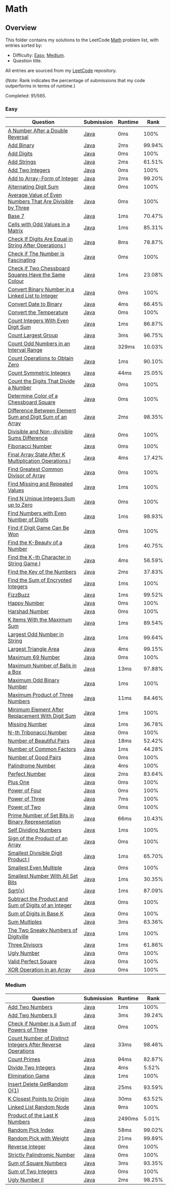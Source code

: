 # Math

## Overview
This folder contains my solutions to the LeetCode [Math](https://leetcode.com/problem-list/math/) problem list,
with entries sorted by:
- Difficulty: [Easy](#easy), [Medium](#medium).
- Question title.

All entries are sourced from my [LeetCode](https://github.com/shumarb/leetcode) repository.

(*Note*: Rank indicates the percentage of submissions that my code outperforms in terms of runtime.)

Completed: 91/565.

### Easy
| Question                                                                                                                                                          | Submission                                                                                                                   | Runtime | Rank   |
|-------------------------------------------------------------------------------------------------------------------------------------------------------------------|------------------------------------------------------------------------------------------------------------------------------|---------|--------|
| [A Number After a Double Reversal](https://leetcode.com/problems/a-number-after-a-double-reversal/description/)                                                   | [Java](https://github.com/shumarb/leetcode/blob/main/submissions/java/ANumberAfterADoubleReversal.java)                      | 0ms     | 100%   |
| [Add Binary](https://leetcode.com/problems/add-binary/description/)                                                                                               | [Java](https://github.com/shumarb/leetcode/blob/main/submissions/java/AddBinary.java)                                        | 2ms     | 99.94% |
| [Add Digits](https://leetcode.com/problems/add-digits/description/)                                                                                               | [Java](https://github.com/shumarb/leetcode/blob/main/submissions/java/AddDigits.java)                                        | 0ms     | 100%   |
| [Add Strings](https://leetcode.com/problems/add-strings/description/)                                                                                             | [Java](https://github.com/shumarb/leetcode/blob/main/submissions/java/AddStrings.java)                                       | 2ms     | 61.51% |
| [Add Two Integers](https://leetcode.com/problems/add-two-integers/description/)                                                                                   | [Java](https://github.com/shumarb/leetcode/blob/main/submissions/java/AddTwoIntegers.java)                                   | 0ms     | 100%   |
| [Add to Array-Form of Integer](https://leetcode.com/problems/add-to-array-form-of-integer/description/)                                                           | [Java](https://github.com/shumarb/leetcode/blob/main/submissions/java/AddToArrayFormOfInteger.java)                          | 2ms     | 99.20% |
| [Alternating Digit Sum](https://leetcode.com/problems/alternating-digit-sum/description/)                                                                         | [Java](https://github.com/shumarb/leetcode/blob/main/submissions/java/AlternatingDigitSum.java)                              | 0ms     | 100%   |
| [Average Value of Even Numbers That Are Divisible by Three](https://leetcode.com/problems/average-value-of-even-numbers-that-are-divisible-by-three/description/) | [Java](https://github.com/shumarb/leetcode/blob/main/submissions/java/AverageValueOfEvenNumbersThatAreDivisibleByThree.java) | 0ms     | 100%   |
| [Base 7](https://leetcode.com/problems/base-7/description/)                                                                                                       | [Java](https://github.com/shumarb/leetcode/blob/main/submissions/java/Base7.java)                                            | 1ms     | 70.47% |
| [Cells with Odd Values in a Matrix](https://leetcode.com/problems/cells-with-odd-values-in-a-matrix/description/)                                                 | [Java](https://github.com/shumarb/leetcode/blob/main/submissions/java/CellsWithOddValuesInAMatrix.java)                      | 1ms     | 85.31% |
| [Check If Digits Are Equal in String After Operations I](https://leetcode.com/problems/check-if-digits-are-equal-in-string-after-operations-i/description/)       | [Java](https://github.com/shumarb/leetcode/blob/main/submissions/java/CheckIfDigitsAreEqualInStringAfterOperationsOne.java)  | 8ms     | 78.87% |
| [Check if The Number is Fascinating](https://leetcode.com/problems/check-if-the-number-is-fascinating/description/)                                               | [Java](https://github.com/shumarb/leetcode/blob/main/submissions/java/CheckIfTheNumberIsFascinating.java)                    | 0ms     | 100%   |
| [Check if Two Chessboard Squares Have the Same Colour](https://leetcode.com/problems/check-if-two-chessboard-squares-have-the-same-color/description/)            | [Java](https://github.com/shumarb/leetcode/blob/main/submissions/java/CheckIfTwoChessboardSquaresHaveTheSameColour.java)     | 1ms     | 23.08% |
| [Convert Binary Number in a Linked List to Integer](https://leetcode.com/problems/convert-binary-number-in-a-linked-list-to-integer/description)                  | [Java](https://github.com/shumarb/leetcode/blob/main/submissions/java/ConvertBinaryNumberInALinkedListToInteger.java)        | 0ms     | 100%   |
| [Convert Date to Binary](https://leetcode.com/problems/convert-date-to-binary/description)                                                                        | [Java](https://github.com/shumarb/leetcode/blob/main/submissions/java/ConvertDateToBinary.java)                              | 4ms     | 66.45% |
| [Convert the Temperature](https://leetcode.com/problems/convert-the-temperature/description)                                                                      | [Java](https://github.com/shumarb/leetcode/blob/main/submissions/java/ConvertTheTemperature.java)                            | 0ms     | 100%   |
| [Count Integers With Even Digit Sum](https://leetcode.com/problems/count-integers-with-even-digit-sum/description)                                                | [Java](https://github.com/shumarb/leetcode/blob/main/submissions/java/CountIntegersWithEvenDigitSum.java)                    | 1ms     | 86.87% |
| [Count Largest Group](https://leetcode.com/problems/count-largest-group/description/)                                                                             | [Java](https://github.com/shumarb/leetcode/blob/main/submissions/java/CountLargestGroup.java)                                | 3ms     | 96.75% |
| [Count Odd Numbers in an Interval Range](https://leetcode.com/problems/count-largest-group/description/)                                                          | [Java](https://github.com/shumarb/leetcode/blob/main/submissions/java/CountOddNumbersInAnIntervalRange.java)                 | 329ms   | 10.03% |
| [Count Operations to Obtain Zero](https://leetcode.com/problems/count-operations-to-obtain-zero/description/)                                                     | [Java](https://github.com/shumarb/leetcode/blob/main/submissions/java/CountOperationsToObtainZero.java)                      | 1ms     | 90.10% |
| [Count Symmetric Integers](https://leetcode.com/problems/count-symmetric-integers/description/)                                                                   | [Java](https://github.com/shumarb/leetcode/blob/main/submissions/java/CountSymmetricIntegers.java)                           | 44ms    | 25.05% |
| [Count the Digits That Divide a Number](https://leetcode.com/problems/count-the-digits-that-divide-a-number/description)                                          | [Java](https://github.com/shumarb/leetcode/blob/main/submissions/java/CountTheDigitsThatDivideANumber.java)                  | 0ms     | 100%   |
| [Determine Color of a Chessboard Square](https://leetcode.com/problems/determine-color-of-a-chessboard-square/description/)                                       | [Java](https://github.com/shumarb/leetcode/blob/main/submissions/java/DetermineColorOfAChessboardSquare.java)                | 0ms     | 100%   |
| [Difference Between Element Sum and Digit Sum of an Array](https://leetcode.com/problems/difference-between-element-sum-and-digit-sum-of-an-array/description)    | [Java](https://github.com/shumarb/leetcode/blob/main/submissions/java/DifferenceBetweenElementSumAndDigitSumOfAnArray.java)  | 2ms     | 98.35% |
| [Divisible and Non-divisible Sums Difference](https://leetcode.com/problems/divisible-and-non-divisible-sums-difference/description)                              | [Java](https://github.com/shumarb/leetcode/blob/main/submissions/java/DivisibleAndNonDivisibleSumsDifference.java)           | 0ms     | 100%   |
| [Fibonacci Number](https://leetcode.com/problems/fibonacci-number/description/)                                                                                   | [Java](https://github.com/shumarb/leetcode/blob/main/submissions/java/FibonacciNumber.java)                                  | 0ms     | 100%   |
| [Final Array State After K Multiplication Operations I](https://leetcode.com/problems/final-array-state-after-k-multiplication-operations-i/description/)         | [Java](https://github.com/shumarb/leetcode/blob/main/submissions/java/FinalArrayStateAfterKMultiplicationOperationsOne.java) | 4ms     | 17.42% |
| [Find Greatest Common Divisor of Array](https://leetcode.com/problems/find-greatest-common-divisor-of-array/description)                                          | [Java](https://github.com/shumarb/leetcode/blob/main/submissions/java/FindGreatestCommonDivisorOfArray.java)                 | 0ms     | 100%   |
| [Find Missing and Repeated Values](https://leetcode.com/problems/find-missing-and-repeated-values/description)                                                    | [Java](https://github.com/shumarb/leetcode/blob/main/submissions/java/FindMissingAndRepeatedValues.java)                     | 1ms     | 100%   |
| [Find N Unique Integers Sum up to Zero](https://leetcode.com/problems/find-n-unique-integers-sum-up-to-zero/description)                                          | [Java](https://github.com/shumarb/leetcode/blob/main/submissions/java/FindNUniqueIntegersSumUpToZero.java)                   | 0ms     | 100%   |
| [Find Numbers with Even Number of Digits](https://leetcode.com/problems/find-numbers-with-even-number-of-digits/description)                                      | [Java](https://github.com/shumarb/leetcode/blob/main/submissions/java/FindNumbersWithEvenNumberOfDigits.java)                | 1ms     | 98.93% |
| [Find if Digit Game Can Be Won](https://leetcode.com/problems/find-if-digit-game-can-be-won/description/)                                                         | [Java](https://github.com/shumarb/leetcode/blob/main/submissions/java/FindIfDigitGameCanBeWon.java)                          | 0ms     | 100%   |
| [Find the K-Beauty of a Number](https://leetcode.com/problems/find-the-k-beauty-of-a-number/description/)                                                         | [Java](https://github.com/shumarb/leetcode/blob/main/submissions/java/FindTheKBeautyOfANumber.java)                          | 1ms     | 40.75% |
| [Find the K-th Character in String Game I](https://leetcode.com/problems/find-the-k-th-character-in-string-game-i/description/)                                   | [Java](https://github.com/shumarb/leetcode/blob/main/submissions/java/FindTheKthCharacterInStringGameOne.java)               | 4ms     | 56.59% |
| [Find the Key of the Numbers](https://leetcode.com/problems/find-the-key-of-the-numbers/description/)                                                             | [Java](https://github.com/shumarb/leetcode/blob/main/submissions/java/FindTheKeyOfTheNumbers.java)                           | 2ms     | 37.83% |
| [Find the Sum of Encrypted Integers](https://leetcode.com/problems/find-the-sum-of-encrypted-integers/description/)                                               | [Java](https://github.com/shumarb/leetcode/blob/main/submissions/java/FindTheSumOfEncryptedIntegers.java)                    | 1ms     | 100%   |
| [FizzBuzz](https://leetcode.com/problems/fizz-buzz/description/)                                                                                                  | [Java](https://github.com/shumarb/leetcode/blob/main/submissions/java/FizzBuzz.java)                                         | 1ms     | 99.52% |
| [Happy Number](https://leetcode.com/problems/happy-number/description/)                                                                                           | [Java](https://github.com/shumarb/leetcode/blob/main/submissions/java/HappyNumber.java)                                      | 0ms     | 100%   |
| [Harshad Number](https://leetcode.com/problems/harshad-number/description/)                                                                                       | [Java](https://github.com/shumarb/leetcode/blob/main/submissions/java/HarshadNumber.java)                                    | 0ms     | 100%   |
| [K Items With the Maximum Sum](https://leetcode.com/problems/k-items-with-the-maximum-sum/description/)                                                           | [Java](https://github.com/shumarb/leetcode/blob/main/submissions/java/KItemsWithTheMaximumSum.java)                          | 1ms     | 89.54% |
| [Largest Odd Number in String](https://leetcode.com/problems/largest-odd-number-in-string/description/)                                                           | [Java](https://github.com/shumarb/leetcode/blob/main/submissions/java/LongestPalindrome.java)                                | 1ms     | 99.64% |
| [Largest Triangle Area](https://leetcode.com/problems/largest-triangle-area/description/)                                                                         | [Java](https://github.com/shumarb/leetcode/blob/main/submissions/java/LargestTriangleArea.java)                              | 4ms     | 99.15% |
| [Maximum 69 Number](https://leetcode.com/problems/maximum-69-number/description/)                                                                                 | [Java](https://github.com/shumarb/leetcode/blob/main/submissions/java/Maximum69Number.java)                                  | 0ms     | 100%   |
| [Maximum Number of Balls in a Box](https://leetcode.com/problems/maximum-number-of-balls-in-a-box/description/)                                                   | [Java](https://github.com/shumarb/leetcode/blob/main/submissions/java/MaximumNumberOfBallsInABox.java)                       | 13ms    | 97.88% |
| [Maximum Odd Binary Number](https://leetcode.com/problems/maximum-odd-binary-number/description/)                                                                 | [Java](https://github.com/shumarb/leetcode/blob/main/submissions/java/MaximumOddBinaryNumber.java)                           | 1ms     | 100%   |
| [Maximum Product of Three Numbers](https://leetcode.com/problems/maximum-product-of-three-numbers/description/)                                                   | [Java](https://github.com/shumarb/leetcode/blob/main/submissions/java/MaximumProductOfThreeNumbers.java)                     | 11ms    | 84.46% |
| [Minimum Element After Replacement With Digit Sum](https://leetcode.com/problems/minimum-element-after-replacement-with-digit-sum/description/)                   | [Java](https://github.com/shumarb/leetcode/blob/main/submissions/java/MinimumElementAfterReplacementWithDigitSum.java)       | 1ms     | 100%   |
| [Missing Number](https://leetcode.com/problems/missing-number/description/)                                                                                       | [Java](https://github.com/shumarb/leetcode/blob/main/submissions/java/MissingNumber.java)                                    | 1ms     | 36.78% |
| [N-th Tribonacci Number](https://leetcode.com/problems/n-th-tribonacci-number/description/)                                                                       | [Java](https://github.com/shumarb/leetcode/blob/main/submissions/java/NthTribonacciNumber.java)                              | 0ms     | 100%   |
| [Number of Beautiful Pairs](https://leetcode.com/problems/number-of-beautiful-pairs/description/)                                                                 | [Java](https://github.com/shumarb/leetcode/blob/main/submissions/java/NumberOfBeautifulPairs.java)                           | 18ms    | 52.42% |
| [Number of Common Factors](https://leetcode.com/problems/number-of-common-factors/description/)                                                                   | [Java](https://github.com/shumarb/leetcode/blob/main/submissions/java/NumberOfCommonFactors.java)                            | 1ms     | 44.28% |
| [Number of Good Pairs](https://leetcode.com/problems/number-of-good-pairs/description/)                                                                           | [Java](https://github.com/shumarb/leetcode/blob/main/submissions/java/NumberOfGoodPairs.java)                                | 0ms     | 100%   |
| [Palindrome Number](https://leetcode.com/problems/palindrome-number/description/)                                                                                 | [Java](https://github.com/shumarb/leetcode/blob/main/submissions/java/PalindromeNumber.java)                                 | 4ms     | 100%   |
| [Perfect Number](https://leetcode.com/problems/perfect-number/description/)                                                                                       | [Java](https://github.com/shumarb/leetcode/blob/main/submissions/java/PerfectNumber.java)                                    | 2ms     | 83.64% |
| [Plus One](https://leetcode.com/problems/plus-one/description/)                                                                                                   | [Java](https://github.com/shumarb/leetcode/blob/main/submissions/java/PlusOne.java)                                          | 0ms     | 100%   |
| [Power of Four](https://leetcode.com/problems/power-of-four/description/)                                                                                         | [Java](https://github.com/shumarb/leetcode/blob/main/submissions/java/PowerOfFour.java)                                      | 0ms     | 100%   |
| [Power of Three](https://leetcode.com/problems/power-of-three/description/)                                                                                       | [Java](https://github.com/shumarb/leetcode/blob/main/submissions/java/PowerOfThree.java)                                     | 7ms     | 100%   |
| [Power of Two](https://leetcode.com/problems/power-of-two/description/)                                                                                           | [Java](https://github.com/shumarb/leetcode/blob/main/submissions/java/PowerOfTwo.java)                                       | 0ms     | 100%   |
| [Prime Number of Set Bits in Binary Representation](https://leetcode.com/problems/prime-number-of-set-bits-in-binary-representation/description/)                 | [Java](https://github.com/shumarb/leetcode/blob/main/submissions/java/PrimeNumberOfSetBitsInBinaryRepresentation.java)       | 66ms    | 10.43% |
| [Self Dividing Numbers](https://leetcode.com/problems/self-dividing-numbers/description/)                                                                         | [Java](https://github.com/shumarb/leetcode/blob/main/submissions/java/SelfDividingNumbers.java)                              | 1ms     | 100%   |
| [Sign of the Product of an Array](https://leetcode.com/problems/sign-of-the-product-of-an-array/description/)                                                     | [Java](https://github.com/shumarb/leetcode/blob/main/submissions/java/SignOfTheProductOfAnArray.java)                        | 0ms     | 100%   |
| [Smallest Divisible Digit Product I](https://leetcode.com/problems/smallest-divisible-digit-product-i/description/)                                               | [Java](https://github.com/shumarb/leetcode/blob/main/submissions/java/SmallestDivisibleDigitProductOne.java)                 | 1ms     | 65.70% |
| [Smallest Even Multiple](https://leetcode.com/problems/smallest-even-multiple/description/)                                                                       | [Java](https://github.com/shumarb/leetcode/blob/main/submissions/java/SmallestEvenMultiple.java)                             | 0ms     | 100%   |
| [Smallest Number With All Set Bits](https://leetcode.com/problems/smallest-number-with-all-set-bits/description/)                                                 | [Java](https://github.com/shumarb/leetcode/blob/main/submissions/java/SmallestNumberWithAllSetBits.java)                     | 1ms     | 30.35% |
| [Sqrt(x)](https://leetcode.com/problems/sqrtx/description/)                                                                                                       | [Java](https://github.com/shumarb/leetcode/blob/main/submissions/java/SqrtX.java)                                            | 1ms     | 87.09% |
| [Subtract the Product and Sum of Digits of an Integer](https://leetcode.com/problems/subtract-the-product-and-sum-of-digits-of-an-integer/description/)           | [Java](https://github.com/shumarb/leetcode/blob/main/submissions/java/SubtractTheProductAndSumOfDigitsOfAnInteger.java)      | 0ms     | 100%   |
| [Sum of Digits in Base K](https://leetcode.com/problems/sum-of-digits-in-base-k/description/)                                                                     | [Java](https://github.com/shumarb/leetcode/blob/main/submissions/java/SumOfDigitsInBaseK.java)                               | 0ms     | 100%   |
| [Sum Multiples](https://leetcode.com/problems/sum-multiples/description/)                                                                                         | [Java](https://github.com/shumarb/leetcode/blob/main/submissions/java/SumMultiples.java)                                     | 3ms     | 63.36% |
| [The Two Sneaky Numbers of Digitville](https://leetcode.com/problems/the-two-sneaky-numbers-of-digitville/description/)                                           | [Java](https://github.com/shumarb/leetcode/blob/main/submissions/java/TheTwoSneakyNumbersOfDigitville.java)                  | 1ms     | 100%   |
| [Three Divisors](https://leetcode.com/problems/three-divisors/description/)                                                                                       | [Java](https://github.com/shumarb/leetcode/blob/main/submissions/java/ThreeDivisors.java)                                    | 1ms     | 61.86% |
| [Ugly Number](https://leetcode.com/problems/ugly-number/description/)                                                                                             | [Java](https://github.com/shumarb/leetcode/blob/main/submissions/java/UglyNumber.java)                                       | 0ms     | 100%   |
| [Valid Perfect Square](https://leetcode.com/problems/valid-perfect-square/description/)                                                                           | [Java](https://github.com/shumarb/leetcode/blob/main/submissions/java/ValidPerfectSquare.java)                               | 0ms     | 100%   |
| [XOR Operation in an Array](https://leetcode.com/problems/xor-operation-in-an-array/description/)                                                                 | [Java](https://github.com/shumarb/leetcode/blob/main/submissions/java/XorOperationInAnArray.java)                            | 0ms     | 100%   |

### Medium
| Question                                                                                                                              | Submission                                                                                                                      | Runtime | Rank   |
|---------------------------------------------------------------------------------------------------------------------------------------|---------------------------------------------------------------------------------------------------------------------------------|---------|--------|
| [Add Two Numbers](https://leetcode.com/problems/add-two-numbers/description/)                                                         | [Java](https://github.com/shumarb/leetcode/blob/main/submissions/java/AddTwoNumbers.java)                                       | 1ms     | 100%   |
| [Add Two Numbers II](https://leetcode.com/problems/add-two-numbers-ii/description/)                                                   | [Java](https://github.com/shumarb/leetcode/blob/main/submissions/java/AddTwoNumbersTwo.java)                                    | 3ms     | 39.24% |
| [Check if Number is a Sum of Powers of Three](https://leetcode.com/problems/check-if-number-is-a-sum-of-powers-of-three/description/) | [Java](https://github.com/shumarb/leetcode/blob/main/submissions/java/CheckIfNumberIsASumOfPowersOfThree.java)                  | 0ms     | 100%   |
| [Count Number of Distinct Integers After Reverse Operations](https://leetcode.com/problems/count-largest-group/description/)          | [Java](https://github.com/shumarb/leetcode/blob/main/submissions/java/CountNumberOfDistinctIntegersAfterReverseOperations.java) | 33ms    | 98.46% |
| [Count Primes](https://leetcode.com/problems/count-primes/description/)                                                               | [Java](https://github.com/shumarb/leetcode/blob/main/submissions/java/CountPrimes.java)                                         | 94ms    | 82.87% |
| [Divide Two Integers](https://leetcode.com/problems/divide-two-integers/description/)                                                 | [Java](https://github.com/shumarb/leetcode/blob/main/submissions/java/DivideTwoIntegers.java)                                   | 4ms     | 5.52%  |
| [Elimination Game](https://leetcode.com/problems/elimination-game/description/)                                                       | [Java](https://github.com/shumarb/leetcode/blob/main/submissions/java/EliminationGame.java)                                     | 1ms     | 100%   |
| [Insert Delete GetRandom O(1)](https://leetcode.com/problems/insert-delete-getrandom-o1/description/)                                 | [Java](https://github.com/shumarb/leetcode/blob/main/submissions/java/RandomizedSet.java)                                       | 25ms    | 93.59% |
| [K Closest Points to Origin](https://leetcode.com/problems/k-closest-points-to-origin/description/)                                   | [Java](https://github.com/shumarb/leetcode/blob/main/submissions/java/KClosestPointsToOrigin.java)                              | 30ms    | 63.52% |
| [Linked List Random Node](https://leetcode.com/problems/linked-list-random-node/description/)                                         | [Java](https://github.com/shumarb/leetcode/blob/main/submissions/java/LinkedListRandomNode.java)                                | 9ms     | 100%   |
| [Product of the Last K Numbers](https://leetcode.com/problems/product-of-the-last-k-numbers/description/)                             | [Java](https://github.com/shumarb/leetcode/blob/main/submissions/java/ProductOfNumbers.java)                                    | 2490ms  | 5.01%  |
| [Random Pick Index](https://leetcode.com/problems/random-pick-index/description/)                                                     | [Java](https://github.com/shumarb/leetcode/blob/main/submissions/java/RandomPickIndex.java)                                     | 58ms    | 99.02% |
| [Random Pick with Weight](https://leetcode.com/problems/random-pick-with-weight/description/)                                         | [Java](https://github.com/shumarb/leetcode/blob/main/submissions/java/RandomPickWithWeight.java)                                | 21ms    | 99.89% |
| [Reverse Integer](https://leetcode.com/problems/reverse-integer/description/)                                                         | [Java](https://github.com/shumarb/leetcode/blob/main/submissions/java/ReverseInteger.java)                                      | 0ms     | 100%   |
| [Strictly Palindromic Number](https://leetcode.com/problems/strictly-palindromic-number/description/)                                 | [Java](https://github.com/shumarb/leetcode/blob/main/submissions/java/StrictlyPalindromicNumber.java)                           | 0ms     | 100%   |
| [Sum of Square Numbers](https://leetcode.com/problems/sum-of-square-numbers/description/)                                             | [Java](https://github.com/shumarb/leetcode/blob/main/submissions/java/SumOfSquareNumbers.java)                                  | 3ms     | 93.35% |
| [Sum of Two Integers](https://leetcode.com/problems/sum-of-two-integers/description/)                                                 | [Java](https://github.com/shumarb/leetcode/blob/main/submissions/java/SumOfTwoIntegers.java)                                    | 0ms     | 100%   |
| [Ugly Number II](https://leetcode.com/problems/ugly-number-ii/description/)                                                           | [Java](https://github.com/shumarb/leetcode/blob/main/submissions/java/UglyNumberTwo.java)                                       | 2ms     | 98.25% | 
